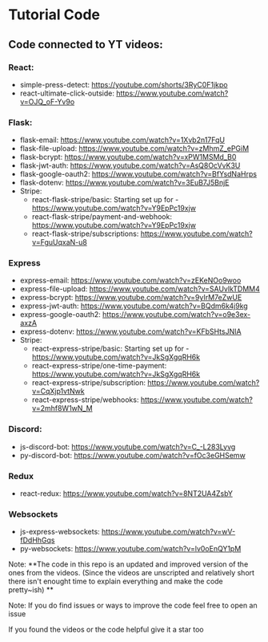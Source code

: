 # Tutorial Code

## Code connected to YT videos:

### React:

- simple-press-detect: https://youtube.com/shorts/3RyC0F1jkpo
- react-ultimate-click-outside: https://www.youtube.com/watch?v=OJQ_oF-Yv9o

### Flask:

- flask-email: https://www.youtube.com/watch?v=1Xvb2n17FqU
- flask-file-upload: https://www.youtube.com/watch?v=zMhmZ_ePGiM
- flask-bcrypt: https://www.youtube.com/watch?v=xPW1MSMd_B0
- flask-jwt-auth: https://www.youtube.com/watch?v=AsQ8OcVvK3U
- flask-google-oauth2: https://www.youtube.com/watch?v=BfYsdNaHrps
- flask-dotenv: https://www.youtube.com/watch?v=3EuB7J5BnjE
- Stripe:
  - react-flask-stripe/basic: Starting set up for - https://www.youtube.com/watch?v=Y9EpPc19xjw
  - react-flask-stripe/payment-and-webhook: https://www.youtube.com/watch?v=Y9EpPc19xjw
  - react-flask-stripe/subscriptions: https://www.youtube.com/watch?v=FguUqxaN-u8

### Express

- express-email: https://www.youtube.com/watch?v=zEKeNOo9woo
- express-file-upload: https://www.youtube.com/watch?v=SAUvlkTDMM4
- express-bcrypt: https://www.youtube.com/watch?v=9yIrM7eZwUE
- express-jwt-auth: https://www.youtube.com/watch?v=BQdm6k4j9kg
- express-google-oauth2: https://www.youtube.com/watch?v=o9e3ex-axzA
- express-dotenv: https://www.youtube.com/watch?v=KFbSHtsJNIA
- Stripe:
  - react-express-stripe/basic: Starting set up for - https://www.youtube.com/watch?v=JkSgXgqRH6k
  - react-express-stripe/one-time-payment: https://www.youtube.com/watch?v=JkSgXgqRH6k
  - react-express-stripe/subscription: https://www.youtube.com/watch?v=CqXjp1vtNwk
  - react-express-stripe/webhooks: https://www.youtube.com/watch?v=2mhf8W1wN_M

### Discord:

- js-discord-bot: https://www.youtube.com/watch?v=C_-L283Lyvg
- py-discord-bot: https://www.youtube.com/watch?v=fOc3eGHSemw

### Redux

- react-redux: https://www.youtube.com/watch?v=8NT2UA4ZsbY

### Websockets

- js-express-websockets: https://www.youtube.com/watch?v=wV-fDdHhGqs
- py-websockets: https://www.youtube.com/watch?v=lv0oEnQY1pM

Note: **The code in this repo is an updated and improved version of the ones from the videos. (Since the videos are unscripted and relatively short there isn't enought time to explain everything and make the code pretty~ish) **

Note: If you do find issues or ways to improve the code feel free to open an issue

If you found the videos or the code helpful give it a star too
